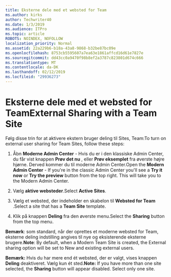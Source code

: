 ```yaml
---
title: Eksterne dele med et websted for Team
ms.author: kirks
author: Techwriter40
ms.date: 1/3/2019
ms.audience: ITPro
ms.topic: article
ROBOTS: NOINDEX, NOFOLLOW
localization_priority: Normal
ms.assetid: 22a229b6-b18a-43a8-9868-b32be87bc09e
ms.openlocfilehash: 8753cb5595607a7ea63e1861affcd16d61e7827e
ms.sourcegitcommit: dd43cc0a9470f98b8ef2a3787c823801d674c666
ms.translationtype: MT
ms.contentlocale: da-DK
ms.lasthandoff: 02/12/2019
ms.locfileid: "29936273"
---
```

# <a name="external-sharing-with-a-team-site"></a><span data-ttu-id="1243b-102">Eksterne dele med et websted for Team</span><span class="sxs-lookup"><span data-stu-id="1243b-102">External Sharing with a Team Site</span></span>

<span data-ttu-id="1243b-103">Følg disse trin for at aktivere ekstern bruger deling til Sites, Team:</span><span class="sxs-lookup"><span data-stu-id="1243b-103">To turn on external user sharing for Team Sites, follow these steps:</span></span> 
  
1. <span data-ttu-id="1243b-p101">Åbn **Moderne Admin Center** - Hvis du er i den klassiske Admin Center, du får vist knappen **Prøv det nu** , eller **Prøv eksemplet** fra øverste højre hjørne. Derved kommer du til moderne Admin Center.</span><span class="sxs-lookup"><span data-stu-id="1243b-p101">Open the **Modern Admin Center** - If you're in the classic Admin Center you'll see a **Try it now** or **Try the preview** button from the top right. This will take you to the Modern Admin Center.</span></span> 
  
2. <span data-ttu-id="1243b-106">Vælg **aktive websteder**.</span><span class="sxs-lookup"><span data-stu-id="1243b-106">Select **Active Sites**.</span></span> 
  
3. <span data-ttu-id="1243b-107">Vælg et websted, der indeholder en skabelon til **Websted for Team** .</span><span class="sxs-lookup"><span data-stu-id="1243b-107">Select a site that has a **Team Site** template.</span></span> 
  
4. <span data-ttu-id="1243b-108">Klik på knappen **Deling** fra den øverste menu.</span><span class="sxs-lookup"><span data-stu-id="1243b-108">Select the **Sharing** button from the top menu.</span></span> 
  
 <span data-ttu-id="1243b-109">**Bemærk**: som standard, når der oprettes et moderne websted for Team, eksterne deling indstilling angives til nye og eksisterende eksterne brugere.</span><span class="sxs-lookup"><span data-stu-id="1243b-109">**Note**: By default, when a Modern Team Site is created, the External sharing option will be set to New and existing external users.</span></span> 
  
 <span data-ttu-id="1243b-p102">**Bemærk:** Hvis du har mere end ét websted, der er valgt, vises knappen **Deling** deaktiveret. Vælg kun ét sted.</span><span class="sxs-lookup"><span data-stu-id="1243b-p102">**Note:** If you have more than one site selected, the **Sharing** button will appear disabled. Select only one site.</span></span> 
  


